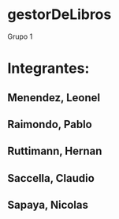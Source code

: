 # gestorDeLibros

Grupo 1

# Integrantes:

## Menendez, Leonel
## Raimondo, Pablo
## Ruttimann, Hernan
## Saccella, Claudio
## Sapaya, Nicolas
